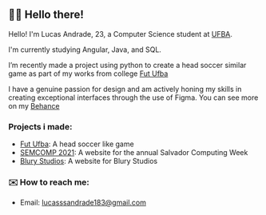 ## 👋🏻 Hello there!
Hello! I'm Lucas Andrade, 23, a Computer Science student at [UFBA](https://ufba.br/).

I'm currently studying Angular, Java, and SQL.

I’m recently made a project using python to create a head soccer similar game as part of my works from college [Fut Ufba](https://github.com/Erohf/FUT_UFBA)

I have a genuine passion for design and am actively honing my skills in creating exceptional interfaces through the use of Figma. You can see more on my [Behance](https://www.behance.net/Lucas_Andrade_Design)


### Projects i made:
- [Fut Ufba](https://github.com/Erohf/FUT_UFBA): A head soccer like game
- [SEMCOMP 2021](https://www.behance.net/gallery/188066677/Semcomp-2021-Website-Design): A website for the annual Salvador Computing Week
- [Blury Studios](https://www.behance.net/gallery/189107843/Blury-Studio-2023-Website-Design): A website for Blury Studios


### ✉️ How to reach me:
- Email: lucasssandrade183@gmail.com
